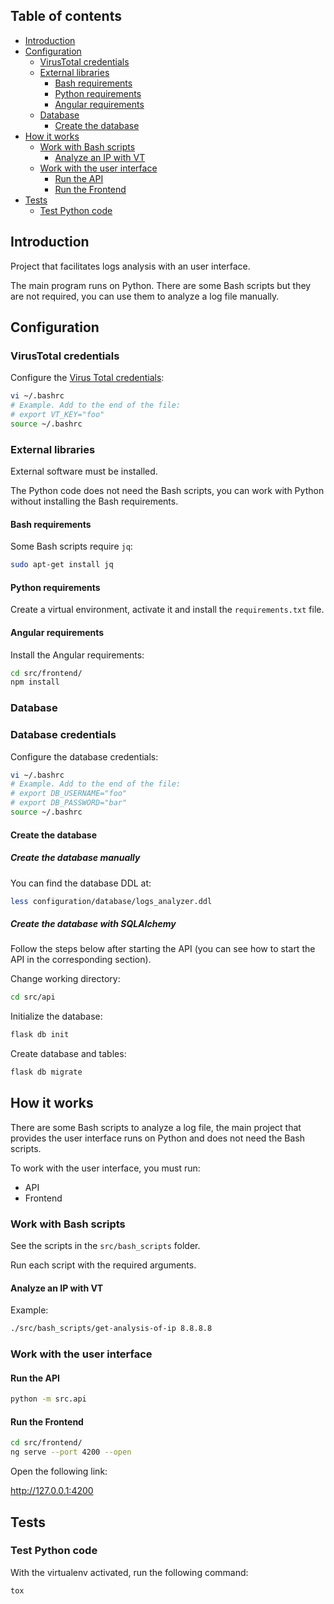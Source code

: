 ## Table of contents

- [Introduction](#introduction)
- [Configuration](#configuration)
  - [VirusTotal credentials](#virustotal-credentials)
  - [External libraries](#external-libraries)
    - [Bash requirements](#bash-requirements)
    - [Python requirements](#python-requirements)
    - [Angular requirements](#angular-requirements)
  - [Database](#database)
    - [Create the database](#create-the-database)
- [How it works](#how-it-works)
  - [Work with Bash scripts](#work-with-bash-scripts)
    - [Analyze an IP with VT](#analyze-an-ip-with-vt)
  - [Work with the user interface](#work-with-the-user-interface)
    - [Run the API](#run-the-api)
    - [Run the Frontend](#run-the-frontend)
- [Tests](#tests)
  - [Test Python code](#test-python-code)

## Introduction

Project that facilitates logs analysis with an user interface.

The main program runs on Python. There are some Bash scripts but they are not required, you can use them to analyze a log file manually.

## Configuration

### VirusTotal credentials

Configure the [Virus Total credentials](https://support.virustotal.com/hc/en-us/articles/115002088769-Please-give-me-an-API-key):

```bash
vi ~/.bashrc
# Example. Add to the end of the file:
# export VT_KEY="foo"
source ~/.bashrc
```

### External libraries

External software must be installed.

The Python code does not need the Bash scripts, you can work with Python without installing the Bash requirements.

#### Bash requirements

Some Bash scripts require `jq`:

```bash
sudo apt-get install jq
```

#### Python requirements

Create a virtual environment, activate it and install the `requirements.txt` file.

#### Angular requirements

Install the Angular requirements:

```bash
cd src/frontend/
npm install
```

### Database

### Database credentials

Configure the database credentials:

```bash
vi ~/.bashrc
# Example. Add to the end of the file:
# export DB_USERNAME="foo"
# export DB_PASSWORD="bar"
source ~/.bashrc
```

#### Create the database

##### Create the database manually

You can find the database DDL at:

```bash
less configuration/database/logs_analyzer.ddl
```

##### Create the database with SQLAlchemy

Follow the steps below after starting the API (you can see how to start the API in the corresponding section).

Change working directory:

```bash
cd src/api
```

Initialize the database:

```bash
flask db init
```

Create database and tables:

```bash
flask db migrate
```

## How it works

There are some Bash scripts to analyze a log file, the main project that provides the user interface runs on Python and does not need the Bash scripts.

To work with the user interface, you must run:

- API
- Frontend

### Work with Bash scripts

See the scripts in the `src/bash_scripts` folder.

Run each script with the required arguments.

#### Analyze an IP with VT

Example:

```bash
./src/bash_scripts/get-analysis-of-ip 8.8.8.8
```

### Work with the user interface

#### Run the API

```bash
python -m src.api
```

#### Run the Frontend

```bash
cd src/frontend/
ng serve --port 4200 --open
```

Open the following link:

<http://127.0.0.1:4200>

## Tests

### Test Python code

With the virtualenv activated, run the following command:

```bash
tox
```
